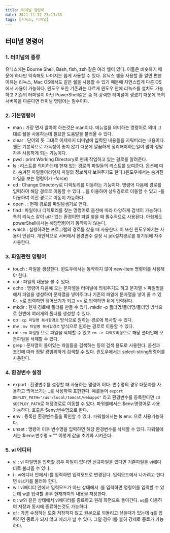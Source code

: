 ```yaml
---
title: 터미널 명령어
date: 2021-11-12 23:13:33
tags: [리눅스, 터미널]
---
```


## 터미널 명령어

### 1. 터미널의 종류
유닉스에는 Bourne Shell, Bash, fish, zsh 같은 여러 쉘이 있다. 이들은 비슷하기 때문에 하나만 익숙해도 나머지는 쉽게 사용할 수 있다. 유닉스 쉘을 사용할 줄 알면 편한 이유는 리눅스, Mac OS에서도 같은 쉘을 사용할 수 있기 때문에 자연스럽게 다른 OS에서 사용이 가능하다. 윈도우 또한 기존과는 다르게 윈도우 안에 리눅스를 설치도 가능하고 기존의 터미널이 아닌 PowerShell같은 좀 더 강력한 터미널이 생겼기 때문에 특히 서버쪽을 다룬다면 터미널 명령어는 필수이다.  

### 2. 기본명령어

- man : 가장 먼저 알아야 하는것은 man이다. 메뉴얼을 의미하는 명령어로 의미 그대로 쉘을 사용하는데 필요한 도움말을 불러올 수 있다.
- clear : 단어의 뜻 그대로 이제까지 터미널에 입력된 내용들을 지워버리는 내용이다. 쉘은 기본적으로 가독성이 좋지 않기 때문에 깔끔하게 정리해야하는일이 많아 정말 자주 사용하게 되는 기능이다.
- pwd : print Working Directory로 현재 작업하고 있는 경로를 알려준다.
- ls : 리스트를 의미하는데 현재 있는 경로의 파일들의 리스트를 보여준다. 옵션에 따라 숨겨진 파일들이라던지 파일의 정보까지 보여주기도 한다.(윈도우에서는 숨겨진 파일을 보는 명령어가 -force)
- cd : Change Directory로 디렉토리를 이동하는 기능이다. 명령어 다음에 경로를 입력하여 해당 경로로 이동할 수 있다. ..을 이용하여 상위경로로 이동할 수 있고 -를 이용하여 이전 경로로 이동이 가능하다.
- open . : 현재 경로를 파일탐샘기로 연다.
- find : 파일이나 디렉토리를 찾는 명령어로 옵션에 따라 다양하게 검색이 가능하다. 특히 리눅스 같이 ui가 없는 환경이면 파일 찾을 때 필수적으로 사용된다. 아쉽게도 powerShell에서는 해당명령어가 동작하지 않는다.
- which : 실행하려는 프로그램의 경로를 찾을 때 사용한다. 이 또한 윈도우에서는 사용이 안된다. 개인적으로 서버에서 환경변수 설정 시 jdk설치경로를 찾기위에 자주 사용한다.
  
### 3. 파일관련 명령어

- touch : 파일을 생성한다. 윈도우에서는 동작하지 않아 new-item 명령어를 사용해야 한다.
- cat : 파일의 내용을 볼 수 있다.
- echo : 명령어 다음에 오는 문자열을 터미널에 띄워주기도 하고 문자열 > 파일명을 해서 파일을 생성하여 문자열을 넣어주고나 기존의 파일에 문자열을 넣어 줄 수 있다. >로 입력하면 덮어쓰기가 되고 >> 로 입력하면 뒤에 입력된다.
- mkdir : 현재 경로에 폴더를 만들 수 있다. mkdir -p 폴더명/폴더명/폴더명 방식으로 한번에 여러개의 폴더를 생성할 수 있다.
- cp : `cp 파일명 복사할경로` 방식으로 원하는 경로에 복사할 수 있다.
- mv : `mv 파일명 복사할경로` 방식으로 원하는 경로로 이동할 수 있다.
- rm : `rm 파일명` 으로 파일을 삭제할 수 있고 `rm -r 디렉토리명`으로 해당 폴더안에 모든파일을 삭제할 수 있다.
- grep : 문자열이 들어있는 파일들을 검색하는 등의 검색 용도로 사용한다. 옵션과 조건에 따라 정말 광범위하게 검색할 수 있다. 윈도우에서는 select-string명령어를 사용한다.

### 4. 환경변수 설정

- export : 환경변수를 설정할 때 사용하는 명령어 이다. 변수명의 경우 대문자를 사용하고 띄어쓰기는 _를 사용하여 표현한다. 예를들어 `export DEPLOY_PATH="/usr/local/tomcat/webapps"` 라고 환경변수를 등록한다면 `cd $DEPLOY_PATH`로 해당경로로 이동할 수 있다. 파워쉘에서는 $env:명령어로 사용 가능하다. 호출은 $env:변수명으로 한다.
- env : 등록한 환경변수들을 확인할 수 있다. 파워쉘에서는 ls env: 으로 사용가능하다.
- unset : 명령어 이후 변수명을 입력하면 해당 환경변수를 삭제할 수 있다. 파워쉘에서는 $:env:변수명 = "" 이렇게 값을 초기화 시켜준다.

### 5. vi 에디터
- vi : vi 파일명을 입력할 경우 파일이 없다면 신규파일을 있다면 기존파일을 vi에디터로 불러올 수 있다.
- i : vi에디터 안에서 i를 입력하면 입력모드로 변경된다. 입력모드에서 나가려고 한다면 `ESC`키를 물러야 한다.
- w : vi에디터 안에서 입력모드가 아닌 상태에서 :를 입력하면 명령어를 입력할 수 있는데 w를 입력할 경우 현재까지의 내용을 저장한다.
- q : w와 같은 상태에서 vi에디터를 종료하고 원래 화면으로 돌아간다. `wq`를 이용하여 저장과 동시에 종료하는것도 가능하다.
- q! : 가끔 수정하는 도중 저장하지 않고 원본으로 되돌리고 싶을때가 있는데 q를 입력하면 종료가 되지 않고 에러가 날 수 있다. 그럴 경우 !를 붙혀 강제로 종료가 가능하다.